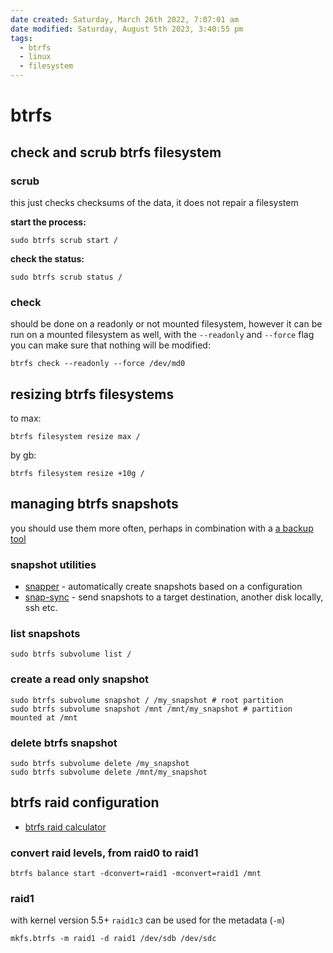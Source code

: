 ```yaml
---
date created: Saturday, March 26th 2022, 7:07:01 am
date modified: Saturday, August 5th 2023, 3:40:55 pm
tags:
  - btrfs
  - linux
  - filesystem
---
```


# btrfs

## check and scrub btrfs filesystem

### scrub

this just checks checksums of the data, it does not repair a filesystem

**start the process:**

```shell
sudo btrfs scrub start /
```

**check the status:**

```shell
sudo btrfs scrub status /
```

### check

should be done on a readonly or not mounted filesystem, however it can be run on a mounted filesystem as well, with the `--readonly` and `--force` flag you can make sure that nothing will be modified:

```shell
btrfs check --readonly --force /dev/md0
```

## resizing btrfs filesystems

to max:

```shell
btrfs filesystem resize max /
```

by gb:

```shell
btrfs filesystem resize +10g /
```

## managing btrfs snapshots

you should use them more often, perhaps in combination with a [a backup tool](restic.md)

### snapshot utilities

- [snapper](https://github.com/openSUSE/snapper) - automatically create snapshots based on a configuration
- [snap-sync](https://github.com/baod-rate/snap-sync) - send snapshots to a target destination, another disk locally, ssh etc.

### list snapshots

```shell
sudo btrfs subvolume list /
```

### create a read only snapshot

```shell
sudo btrfs subvolume snapshot / /my_snapshot # root partition
sudo btrfs subvolume snapshot /mnt /mnt/my_snapshot # partition mounted at /mnt
```

### delete btrfs snapshot

```shell
sudo btrfs subvolume delete /my_snapshot
sudo btrfs subvolume delete /mnt/my_snapshot
```

## btrfs raid configuration

- [btrfs raid calculator](https://carfax.org.uk/btrfs-usage/)

### convert raid levels, from raid0 to raid1

```shell
btrfs balance start -dconvert=raid1 -mconvert=raid1 /mnt
```

### raid1

with kernel version 5.5+ `raid1c3` can be used for the metadata (`-m`)

```shell
mkfs.btrfs -m raid1 -d raid1 /dev/sdb /dev/sdc
```
